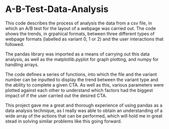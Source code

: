 # A-B-Test-Data-Analysis
This code describes the process of analysis the data from a csv file, in which an A/B test for the layout of a webpage was carried out. The code shows the trends, in grpahical formats, between three different types of webpage formats (labelled as variant 0, 1 or 2) and the user interactions that followed.

The pandas library was imported as a means of carrying out this data analysis, as well as the matplotlib.pyplot for graph plotting, and numpy for handling arrays.

The code defines a series of functions, into which the file and the variant number can be inputted to display the trend between the variant type and the ability to complete a given CTA. As well as this, various parameters were plotted against each other to understand which factors had the biggest impact of if the user carried out the desired CTA.

This project gave me a great and thorough experience of using pandas as a data analysis technique, as I really was able to obtain an understanding of a wide array of the actions that can be performed, which will hold me in great stead in solving similar problems like this going forward.
